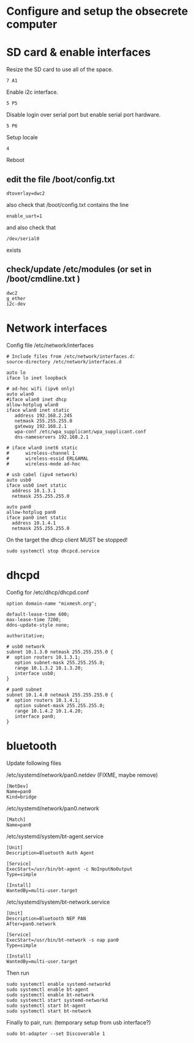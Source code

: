 # Configure and setup the obsecrete computer

# SD card & enable interfaces

Resize the SD card to use all of the space.

    7 A1

Enable i2c interface.

    5 P5

Disable login over serial port but enable serial port hardware.

	5 P6

Setup locale

    4

Reboot

## edit the file /boot/config.txt

    dtoverlay=dwc2

also check that /boot/config.txt contains the line

	enable_uart=1

and also check that 

    /dev/serial0 

exists	

## check/update /etc/modules (or set in /boot/cmdline.txt )

	dwc2
	g_ether
	i2c-dev

# Network interfaces

Config file /etc/network/interfaces

    # Include files from /etc/network/interfaces.d:
    source-directory /etc/network/interfaces.d

    auto lo
    iface lo inet loopback

    # ad-hoc wifi (ipv6 only)
    auto wlan0
    #iface wlan0 inet dhcp
    allow-hotplug wlan0
    iface wlan0 inet static	
       address 192.168.2.245
       netmask 255.255.255.0
       gateway 192.168.2.1
       wpa-conf /etc/wpa_supplicant/wpa_supplicant.conf       
       dns-nameservers 192.168.2.1

    # iface wlan0 inet6 static
    #      wireless-channel 1
    #      wireless-essid ERLGAMAL
    #      wireless-mode ad-hoc

    # usb cabel (ipv4 network)
    auto usb0
    iface usb0 inet static
      address 10.1.3.1
      netmask 255.255.255.0

    auto pan0
    allow-hotplug pan0
    iface pan0 inet static
      address 10.1.4.1
      netmask 255.255.255.0

On the target the dhcp client MUST be stopped!

    sudo systemctl stop dhcpcd.service

# dhcpd

Config for /etc/dhcp/dhcpd.conf

    option domain-name "mixmesh.org";

    default-lease-time 600;
    max-lease-time 7200;
    ddns-update-style none;

    authoritative;

    # usb0 network
    subnet 10.1.3.0 netmask 255.255.255.0 {
    #  option routers 10.1.3.1;
       option subnet-mask 255.255.255.0;
       range 10.1.3.2 10.1.3.20;
       interface usb0;
    }

    # pan0 subnet
    subnet 10.1.4.0 netmask 255.255.255.0 {
    #  option routers 10.1.4.1;
       option subnet-mask 255.255.255.0;
       range 10.1.4.2 10.1.4.20;
       interface pan0;
    }
	
# bluetooth

Update following files

/etc/systemd/network/pan0.netdev (FIXME, maybe remove)

	[NetDev]
	Name=pan0
	Kind=bridge


/etc/systemd/network/pan0.network

    [Match]
	Name=pan0


/etc/systemd/system/bt-agent.service

	[Unit]
	Description=Bluetooth Auth Agent

	[Service]
	ExecStart=/usr/bin/bt-agent -c NoInputNoOutput
	Type=simple

	[Install]
	WantedBy=multi-user.target
	
/etc/systemd/system/bt-network.service	

    [Unit]
	Description=Bluetooth NEP PAN
	After=pan0.network
	
	[Service]
	ExecStart=/usr/bin/bt-network -s nap pan0
	Type=simple
     
	[Install]
	WantedBy=multi-user.target
	
Then run

	sudo systemctl enable systemd-networkd
	sudo systemctl enable bt-agent
	sudo systemctl enable bt-network
	sudo systemctl start systemd-networkd
	sudo systemctl start bt-agent
	sudo systemctl start bt-network

	
Finally to pair, run: (temporary setup from usb interface?)

    sudo bt-adapter --set Discoverable 1
